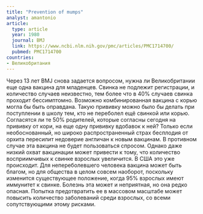 ```yaml
---
title: "Prevention of mumps"
analyst: amantonio
article:
  type: article
  year: 1980
  journal: BMJ
  link: https://www.ncbi.nlm.nih.gov/pmc/articles/PMC1714700/
  pubmed: PMC1714700
countries:
- Великобритания
---
```


Через 13 лет BMJ снова задается вопросом, нужна ли Великобритании еще одна вакцина для младенцев.
Свинка не подлежит регистрации, и количество случаев неизвестно, тем более что в 40% случаев свинка проходит бессимптомно. Возможно комбинированная вакцина с корью могла бы быть оправдана. Такую прививку можно было бы делать при поступлении в школу тем, кто не переболел ещё свинкой или корью.
Согласятся ли те 50% родителей, которые согласны сегодня на прививку от кори, на еще одну прививку вдобавок к ней? Только если необоснованный, но широко распространенный страх бесплодия от орхита пересилит недоверие англичан к новым вакцинам. В противном случае эта вакцина не будет пользоваться спросом.
Однако даже низкий охват вакцинации может привести к тому, что количество восприимчивых к свинке взрослых увеличится. В США это уже происходит.
Для непереболевшего человека вакцина может быть благом, но для общества в целом совсем наоборот, поскольку изменится существующее положение, когда 95% взрослых имеют иммунитет к свинке. Болезнь эта может и неприятная, но она редко опасная. Попытка предотвратить ее в массовом масштабе может повысить количество заболеваний среди взрослых, со всеми сопутствующими этому рисками.
